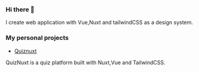  ### Hi there 👋

I create web application with Vue,Nuxt and tailwindCSS as a design system.

### My personal projects

* [Quiznuxt](https://quiznuxt.netlify.app/)

 QuizNuxt is a quiz platform built with Nuxt,Vue and TailwindCSS.

